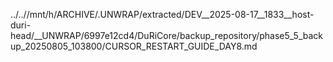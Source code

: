 ../..//mnt/h/ARCHIVE/.UNWRAP/extracted/DEV__2025-08-17__1833__host-duri-head/__UNWRAP/6997e12cd4/DuRiCore/backup_repository/phase5_5_backup_20250805_103800/CURSOR_RESTART_GUIDE_DAY8.md